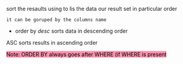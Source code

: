 sort the resaults using to lis the data  our result set in particular order 

	it can be goruped by the columns name 

- order by 
*desc*  sorts data in descending order 

ASC sorts results in ascending order 


<mark style="background: #FF5582A6;">Note: ORDER BY always goes after WHERE (if WHERE is present</mark>


